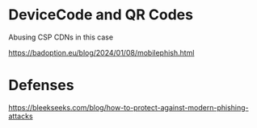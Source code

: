 
# DeviceCode and QR Codes

Abusing CSP CDNs in this case

https://badoption.eu/blog/2024/01/08/mobilephish.html


# Defenses

https://bleekseeks.com/blog/how-to-protect-against-modern-phishing-attacks

